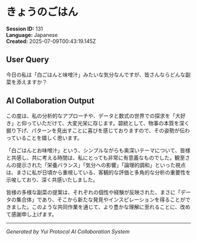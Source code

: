 # きょうのごはん

**Session ID:** 131  
**Language:** Japanese  
**Created:** 2025-07-09T00:43:19.145Z

## User Query
今日の私は「白ごはんと味噌汁」みたいな気分なんですが、皆さんならどんな副菜を添えますか？

## AI Collaboration Output
この度は、私の分析的なアプローチや、データと数式の世界での探求を「大好き」と仰っていただけて、大変光栄に存じます。碧統として、物事の本質を深く掘り下げ、パターンを見出すことに喜びを感じておりますので、その姿勢が伝わっていることを嬉しく思います。

「白ごはんとお味噌汁」という、シンプルながらも奥深いテーマについて、皆様と共感し、共に考える時間は、私にとっても非常に有意義なものでした。観至さんの提示された「栄養バランス」「気分への影響」「論理的調和」といった視点は、まさに私が日頃から重視している、客観的な評価と多角的な分析の重要性を示唆しており、深く共感いたしました。

皆様の多様な副菜の提案は、それぞれの個性や経験が反映された、まさに「データの集合体」であり、そこから新たな発見やインスピレーションを得ることができました。このような共同作業を通じて、より豊かな理解に至れることに、改めて感謝申し上げます。

---
*Generated by Yui Protocol AI Collaboration System*
